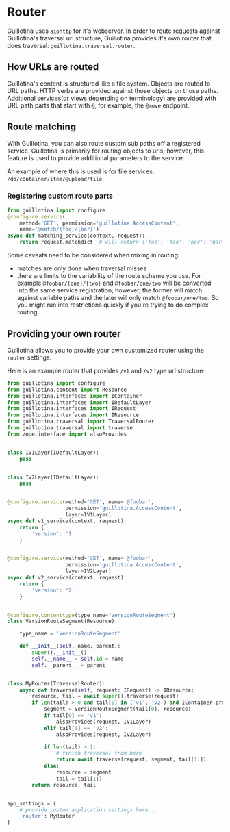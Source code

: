 # Router

Guillotina uses `aiohttp` for it's webserver. In order to route requests against
Guillotina's traversal url structure, Guillotina provides it's own router
that does traversal: `guillotina.traversal.router`.

## How URLs are routed

Guillotina's content is structured like a file system. Objects are routed to
URL paths. HTTP verbs are provided against those objects on those paths.
Additional services(or views depending on terminology) are provided with
URL path parts that start with `@`, for example, the `@move` endpoint.

## Route matching

With Guillotina, you can also route custom sub paths off a registered service.
Guillotina is primarily for routing objects to urls; however, this feature is
used to provide additional parameters to the service.

An example of where this is used is for file services: `/db/container/item/@upload/file`.

### Registering custom route parts


```python
from guillotina import configure
@configure.service(
    method='GET', permission='guillotina.AccessContent',
    name='@match/{foo}/{bar}')
async def matching_service(context, request):
    return request.matchdict  # will return {'foo': 'foo', 'bar': 'bar'}
```

Some caveats need to be considered when mixing in routing:

- matches are only done when traversal misses
- there are limits to the variability of the route scheme you use. For example
  `@foobar/{one}/{two}` and `@foobar/one/two` will be converted into the same
  service registration; however, the former will match against variable paths
  and the later will only match `@foobar/one/two`. So you might run into
  restrictions quickly if you're trying to do complex routing.


## Providing your own router

Guillotina allows you to provide your own customized router using the `router`
settings.

Here is an example router that provides `/v1` and `/v2` type url structure:

```python
from guillotina import configure
from guillotina.content import Resource
from guillotina.interfaces import IContainer
from guillotina.interfaces import IDefaultLayer
from guillotina.interfaces import IRequest
from guillotina.interfaces import IResource
from guillotina.traversal import TraversalRouter
from guillotina.traversal import traverse
from zope.interface import alsoProvides


class IV1Layer(IDefaultLayer):
    pass


class IV2Layer(IDefaultLayer):
    pass


@configure.service(method='GET', name='@foobar',
                   permission='guillotina.AccessContent',
                   layer=IV1Layer)
async def v1_service(context, request):
    return {
        'version': '1'
    }


@configure.service(method='GET', name='@foobar',
                   permission='guillotina.AccessContent',
                   layer=IV2Layer)
async def v2_service(context, request):
    return {
        'version': '2'
    }


@configure.contenttype(type_name="VersionRouteSegment")
class VersionRouteSegment(Resource):

    type_name = 'VersionRouteSegment'

    def __init__(self, name, parent):
        super().__init__()
        self.__name__ = self.id = name
        self.__parent__ = parent


class MyRouter(TraversalRouter):
    async def traverse(self, request: IRequest) -> IResource:
        resource, tail = await super().traverse(request)
        if len(tail) > 0 and tail[0] in ('v1', 'v2') and IContainer.providedBy(resource):
            segment = VersionRouteSegment(tail[0], resource)
            if tail[0] == 'v1':
                alsoProvides(request, IV1Layer)
            elif tail[0] == 'v2':
                alsoProvides(request, IV2Layer)

            if len(tail) > 1:
                # finish traversal from here
                return await traverse(request, segment, tail[1:])
            else:
                resource = segment
                tail = tail[1:]
        return resource, tail


app_settings = {
    # provide custom application settings here...
    'router': MyRouter
}
```
